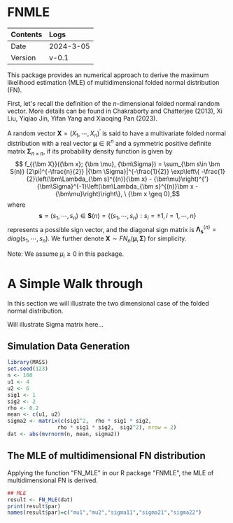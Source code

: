 # FNMLE

| Contents | Logs |
|:---------|:-----|
| Date | 2024-3-05 | 
| Version | v-0.1 |

This package provides an numerical approach to derive the maximum likelihood estimation (MLE) of multidimensional folded normal distribution (FN).

First, let's recall the definition of the $n$-dimensional folded normal random vector. More details can be found in Chakraborty and Chatterjee (2013), Xi Liu, Yiqiao Jin, Yifan Yang and Xiaoqing Pan (2023).

A random vector ${\bm X} = (X_1,\cdots,X_n)^{'}$ is said to have a multivariate folded normal distribution with a real vector ${\bm\mu}\in\mathbb{R}^n$ and a symmetric positive definite matrix ${\bm \Sigma}_{n\times n}$,
if its probability density function is given by
$$ f_{{\bm X}}({\bm x}; {\bm \mu}, {\bm\Sigma}) = \sum_{\bm s\in \bm S(n)} (2\pi)^{-\frac{n}{2}} |{\bm \Sigma}|^{-\frac{1}{2}} \exp\left\{ -\frac{1}{2}\left(\bm\Lambda_{\bm s}^{(n)}{\bm x} - {\bm\mu}\right)^{'} {\bm\Sigma}^{-1}\left(\bm\Lambda_{\bm s}^{(n)}\bm x - {\bm\mu}\right)\right\}, \  {\bm x \geq 0},$$
where 
$${\bm s}=(s_1, \cdots, s_n)\in {\bm S}(n) =\{(s_1, \cdots, s_n): s_i = \pm 1, i = 1,\cdots, n\}$$ 
represents a possible sign vector, and the diagonal sign matrix is ${\bm \Lambda}_{\bm s}^{(n)} = diag(s_1, \cdots, s_n)$. 
We further denote ${\bm X} \sim FN_n({\bm \mu}, {\bm \Sigma})$ for simplicity.


Note: We assume $\mu_i \ge 0$ in this package. 

# A Simple Walk through

In this section we will illustrate the two dimensional case of the folded normal distribution. 

Will illustrate Sigma matrix here...

## Simulation Data Generation


```r
library(MASS)
set.seed(123)
n <- 100
u1 <- 4
u2 <- 6
sig1 <- 1
sig2 <- 2
rho <- 0.2
mean <- c(u1, u2)
sigma2 <- matrix(c(sig1^2,  rho * sig1 * sig2,
                rho * sig1 * sig2,  sig2^2), nrow = 2)
dat <- abs(mvrnorm(n, mean, sigma2))
```
## The MLE of multidimensional FN distribution
Applying the function "FN_MLE" in our R package "FNMLE", the MLE of multidimensional FN is derived.
```r
## MLE
result <- FN_MLE(dat)
print(result$par)
names(result$par)=c("mu1","mu2","sigma11","sigma21","sigma22")
```
